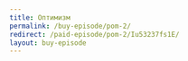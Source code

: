 ```yaml
---
title: Оптимизм
permalink: /buy-episode/pom-2/
redirect: /paid-episode/pom-2/Iu53237fs1E/
layout: buy-episode
---
```

